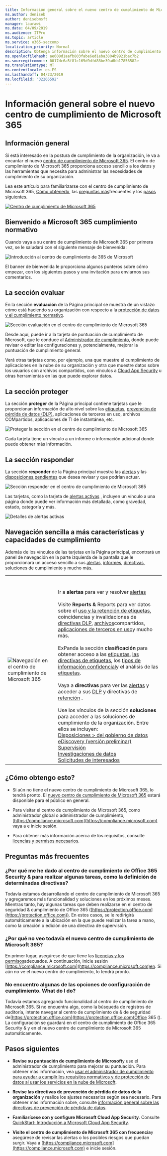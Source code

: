 ```yaml
---
title: Información general sobre el nuevo centro de cumplimiento de Microsoft 365
ms.author: deniseb
author: denisebmsft
manager: laurawi
ms.date: 04/09/2019
ms.audience: ITPro
ms.topic: article
ms.service: o365-seccomp
localization_priority: Normal
description: Obtenga información sobre el nuevo centro de cumplimiento de Microsoft 365, incluido lo que contiene, cómo obtenerlo y los pasos siguientes.
ms.openlocfilehash: ae608d1aafb803fabe6ed1eba3804b9921bac7b2
ms.sourcegitcommit: 0017dc6a5f81c165d9dfd88be39a6bb17856582e
ms.translationtype: MT
ms.contentlocale: es-ES
ms.lasthandoff: 04/23/2019
ms.locfileid: "32265592"
---
```

# <a name="overview-of-the-all-new-microsoft-365-compliance-center"></a>Información general sobre el nuevo centro de cumplimiento de Microsoft 365

## <a name="overview"></a>Información general

Si está interesado en la postura de cumplimiento de la organización, le va a encantar el nuevo [centro de cumplimiento de Microsoft 365](https://compliance.microsoft.com). El centro de cumplimiento de Microsoft 365 proporciona acceso sencillo a los datos y las herramientas que necesita para administrar las necesidades de cumplimiento de su organización. 

Lea este artículo para familiarizarse con el centro de cumplimiento de Microsoft 365, [Cómo obtenerlo](#how-do-i-get-this), las [preguntas más](#frequently-asked-questions)frecuentes y los [pasos siguientes](#next-steps).

[![Centro de cumplimiento de Microsoft 365](media/m365-compliance-center.png)](https://compliance.microsoft.com)

## <a name="welcome-to-microsoft-365-compliance"></a>Bienvenido a Microsoft 365 cumplimiento normativo

Cuando vaya a su centro de cumplimiento de Microsoft 365 por primera vez, se le saludará con el siguiente mensaje de bienvenida:

![Introducción al centro de cumplimiento de 365 de Microsoft](media/m365-compliancecenter-welcomesteps.png)

El banner de bienvenida le proporciona algunos punteros sobre cómo empezar, con los siguientes pasos y una invitación para enviarnos sus comentarios.

## <a name="the-assess-section"></a>La sección evaluar

En la sección **evaluación** de la Página principal se muestra de un vistazo cómo está haciendo su organización con respecto a la [protección de datos y el cumplimiento normativo](protect-access-to-data-and-services.md).

![Sección evaluación en el centro de cumplimiento de Microsoft 365](media/m365-compliance-center-assess.png)

Desde aquí, puede ir a la tarjeta de puntuación de cumplimiento de Microsoft, que le conduce al [Administrador de cumplimiento](meet-data-protection-and-regulatory-reqs-using-microsoft-cloud.md), donde puede revisar o editar las configuraciones y, potencialmente, mejorar la puntuación de cumplimiento general.

Verá otras tarjetas como, por ejemplo, una que muestre el cumplimiento de aplicaciones en la nube de su organización y otra que muestre datos sobre los usuarios con archivos compartidos, con vínculos a [Cloud App Security](https://docs.microsoft.com/cloud-app-security/) u otras herramientas en las que puede explorar datos.

## <a name="the-protect-section"></a>La sección proteger

La sección **proteger** de la Página principal contiene tarjetas que le proporcionan información de alto nivel sobre las [etiquetas](labels.md), [prevención de pérdida de datos (DLP)](data-loss-prevention-policies.md), aplicaciones de terceros en uso, archivos COMpartidos, aplicaciones de TI de instantánea, etc. 

![Proteger la sección en el centro de cumplimiento de Microsoft 365](media/m365-compliance-center-protect.png)

Cada tarjeta tiene un vínculo a un informe o información adicional donde puede obtener más información.

## <a name="the-respond-section"></a>La sección responder

La sección **responder** de la Página principal muestra las [alertas](alerts.md) y las [disposiciones pendientes](disposition-reviews.md) que desea revisar y que podrían actuar.

![Sección responder en el centro de cumplimiento de Microsoft 365](media/m365-compliance-center-respond.png)

Las tarjetas, como la tarjeta de [alertas activas](alerts.md) , incluyen un vínculo a una página donde puede ver información más detallada, como gravedad, estado, categoría y más.

![Detalles de alertas activas](media/m365-compliance-center-alerts-details.png) 

## <a name="easy-navigation-to-more-compliance-features-and-capabilities"></a>Navegación sencilla a más características y capacidades de cumplimiento

Además de los vínculos de las tarjetas en la Página principal, encontrará un panel de navegación en la parte izquierda de la pantalla que le proporcionará un acceso sencillo a sus [alertas](alerts.md), [informes](reports-in-security-and-compliance.md), [directivas](alert-policies.md), soluciones de cumplimiento y mucho más. 

|  |  |
|---------|---------|
|![Navegación en el centro de cumplimiento de Microsoft 365](media/m365-compliance-center-leftnav.png)  |<br/><br/> Ir a **alertas** para ver y resolver [alertas](alerts.md)<br/><br/>Visite **Reports &** Reports para ver datos sobre el [uso y la retención de etiquetas](sensitivity-labels.md), coincidencias y invalidaciones de [directivas DLP](view-the-dlp-reports.md), [archivos](https://docs.microsoft.com/cloud-app-security/file-filters)compartidos, [aplicaciones de terceros en uso](https://docs.microsoft.com/cloud-app-security/discovered-apps)y mucho más.<br/><br/>ExPanda la sección **clasificación** para obtener acceso a las [etiquetas](labels.md), [las directivas de etiquetas](sensitivity-labels.md#what-label-policies-can-do), los [tipos de información confidencial](what-the-sensitive-information-types-look-for.md)y el análisis de las [etiquetas](view-label-activity-for-documents.md).<br/><br/>Vaya a **directivas** para ver las [alertas](alerts.md) y acceder a sus [DLP](data-loss-prevention-policies.md) y directivas de [retención](retention-policies.md) .<br/><br/> Use los vínculos de la sección **soluciones** para acceder a las soluciones de cumplimiento de la organización. Entre ellos se incluyen: <br/>[Disposiciones > del gobierno de datos](disposition-reviews.md)<br/>[eDiscovery (versión preliminar)](compliance20/overview-ediscovery-20.md)<br/>[Supervisión](supervision-policies.md)<br/>[Investigaciones de datos](datainvestigations/overview-data-investigations.md)<br/>[Solicitudes de interesados](manage-gdpr-data-subject-requests-with-the-dsr-case-tool.md)        |


## <a name="how-do-i-get-this"></a>¿Cómo obtengo esto?

- Si aún no tiene el nuevo centro de cumplimiento de Microsoft 365, lo tendrá pronto. El [nuevo centro de cumplimiento de Microsoft 365](microsoft-security-and-compliance.md#microsoft-365-compliance-center) estará disponible para el público en general.

- Para visitar el centro de cumplimiento de Microsoft 365, como administrador global o administrador de cumplimiento, [https://compliance.microsoft.com](https://compliance.microsoft.com) vaya a e inicie sesión. 

- Para obtener más información acerca de los requisitos, consulte [licencias y permisos necesarios](microsoft-security-and-compliance.md#required-licenses-and-permissions).

## <a name="frequently-asked-questions"></a>Preguntas más frecuentes

### <a name="why-am-i-taken-to-the-office-365-security--compliance-center-to-perform-some-tasks-such-as-defining-certain-policies"></a>¿Por qué me he dado al centro de cumplimiento de Office 365 Security & para realizar algunas tareas, como la definición de determinadas directivas?

Todavía estamos desarrollando el centro de cumplimiento de Microsoft 365 y agregaremos más funcionalidad y soluciones en los próximos meses. Mientras tanto, hay algunas tareas que deben realizarse en el centro de seguridad & cumplimiento de Office 365 ([https://protection.office.com](https://protection.office.com)). En estos casos, se le redirigirá automáticamente a la ubicación en la que puede realizar la tarea a mano, como la creación o edición de una directiva de supervisión.

### <a name="why-dont-i-see-the-new-microsoft-365-compliance-center-yet"></a>¿Por qué no veo todavía el nuevo centro de cumplimiento de Microsoft 365?

En primer lugar, asegúrese de que tiene las [licencias y los permisos](microsoft-security-and-compliance.md#required-licenses-and-permissions)adecuados. A continuación, inicie sesión [https://compliance.microsoft.com](https://compliance.microsoft.com)en. Si aún no ve el nuevo centro de cumplimiento, lo tendrá pronto.

### <a name="i-cant-find-some-of-my-compliance-settings-what-do-i-do"></a>No encuentro algunas de las opciones de configuración de cumplimiento. What do I do?

Todavía estamos agregando funcionalidad al centro de cumplimiento de Microsoft 365. Si no encuentra algo, como la búsqueda de registros de auditoría, intente navegar al centro de cumplimiento de & de seguridad de[https://protection.office.com](https://protection.office.com)Office 365 (). La configuración se guardará en el centro de cumplimiento de Office 365 Security & y en el nuevo centro de cumplimiento de Microsoft 365 automáticamente.

## <a name="next-steps"></a>Pasos siguientes

- **Revise su puntuación de cumplimiento de Microsoft**y use el administrador de cumplimiento para mejorar su puntuación. Para obtener más información, vea [usar el administrador de cumplimiento para ayudar a cumplir los requisitos normativos y de protección de datos al usar los servicios en la nube de Microsoft](meet-data-protection-and-regulatory-reqs-using-microsoft-cloud.md).

- **Revise las directivas de prevención de pérdida de datos de la organización** y realice los ajustes necesarios según sea necesario. Para obtener más información sobre, consulte [información general sobre las directivas de prevención de pérdida de datos](data-loss-prevention-policies.md). 

- **Familiarícese con y configure Microsoft Cloud App Security**. Consulte [QuickStart: Introducción a Microsoft Cloud App Security](https://docs.microsoft.com/cloud-app-security/getting-started-with-cloud-app-security).  

- **Visite el centro de cumplimiento de Microsoft 365 con frecuencia**y asegúrese de revisar las alertas o los posibles riesgos que puedan surgir. Vaya a [https://compliance.microsoft.com](https://compliance.microsoft.com) e inicie sesión.